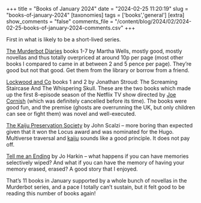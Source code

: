 +++
title = "Books of January 2024"
date = "2024-02-25 11:20:19"
slug = "books-of-january-2024"
[taxonomies]
tags = ['books','general']
[extra]
show_comments = "false"
comments_file = "/content/blog/2024/02/2024-02-25-books-of-january-2024-comments.csv"
+++

First in what is likely to be a short-lived series.

[The Murderbot Diaries](https://en.wikipedia.org/wiki/The_Murderbot_Diaries) books 1-7 by Martha Wells, mostly good, mostly novellas and thus totally overpriced at around 10p per page (most other books I compared to came in at between 2 and 5 pence per page). They’re good but not that good. Get them from the library or borrow from a friend.

[Lockwood and Co](https://en.wikipedia.org/wiki/Lockwood_%26_Co.) books 1 and 2 by Jonathan Stroud: The Screaming Staircase And The Whispering Skull. These are the two books which made up the first 8-episode season of the Netflix TV show directed by [Joe Cornish](https://en.wikipedia.org/wiki/Joe_Cornish) (which was definitely cancelled before its time). The books were good fun, and the premise (ghosts are overrunning the UK, but only children can see or fight them) was novel and well-executed.

[The Kaiju Preservation Society](https://en.wikipedia.org/wiki/The_Kaiju_Preservation_Society) by John Scalzi – more boring than expected given that it won the Locus award and was nominated for the Hugo. Multiverse traversal and [kaiju](https://en.wikipedia.org/wiki/Kaiju) sounds like a good principle. It does not pay off.

[Tell me an Ending](https://uk.bookshop.org/p/books/tell-me-an-ending-jo-harkin/6676382?ean=9781529151374) by Jo Harkin – what happens if you can have memories selectively wiped? And what if you can have the memory of having your memory erased, erased? A good story that I enjoyed.

That’s 11 books in January supported by a whole bunch of novellas in the Murderbot series, and a pace I totally can’t sustain, but it felt good to be reading this number of books again!
